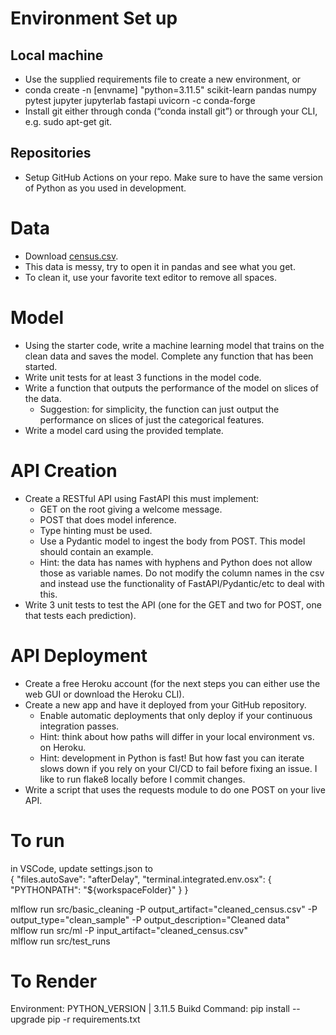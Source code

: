 # Environment Set up
## Local machine
* Use the supplied requirements file to create a new environment, or
* conda create -n [envname] "python=3.11.5" scikit-learn pandas numpy pytest jupyter jupyterlab fastapi uvicorn -c conda-forge
* Install git either through conda (“conda install git”) or through your CLI, e.g. sudo apt-get git.

## Repositories
* Setup GitHub Actions on your repo. Make sure to have the same version of Python as you used in development.

# Data
* Download [census.csv](https://archive.ics.uci.edu/dataset/20/census+income).
* This data is messy, try to open it in pandas and see what you get.
* To clean it, use your favorite text editor to remove all spaces.

# Model
* Using the starter code, write a machine learning model that trains on the clean data and saves the model. Complete any function that has been started.
* Write unit tests for at least 3 functions in the model code.
* Write a function that outputs the performance of the model on slices of the data.
    * Suggestion: for simplicity, the function can just output the performance on slices of just the categorical features.
* Write a model card using the provided template.

# API Creation
*  Create a RESTful API using FastAPI this must implement:
    * GET on the root giving a welcome message.
    * POST that does model inference.
    * Type hinting must be used.
    * Use a Pydantic model to ingest the body from POST. This model should contain an example.
   	 * Hint: the data has names with hyphens and Python does not allow those as variable names. Do not modify the column names in the csv and instead use the functionality of FastAPI/Pydantic/etc to deal with this.
* Write 3 unit tests to test the API (one for the GET and two for POST, one that tests each prediction).

# API Deployment
* Create a free Heroku account (for the next steps you can either use the web GUI or download the Heroku CLI).
* Create a new app and have it deployed from your GitHub repository.
    * Enable automatic deployments that only deploy if your continuous integration passes.
    * Hint: think about how paths will differ in your local environment vs. on Heroku.
    * Hint: development in Python is fast! But how fast you can iterate slows down if you rely on your CI/CD to fail before fixing an issue. I like to run flake8 locally before I commit changes.
* Write a script that uses the requests module to do one POST on your live API.


# To run
in VSCode, update settings.json to <br>
{
    "files.autoSave": "afterDelay",
    "terminal.integrated.env.osx": { "PYTHONPATH": "${workspaceFolder}" }
}

mlflow run src/basic_cleaning -P output_artifact="cleaned_census.csv" -P output_type="clean_sample" -P output_description="Cleaned data"
<br>
mlflow run src/ml -P input_artifact="cleaned_census.csv"
<br>
mlflow run src/test_runs

# To Render
Environment: PYTHON_VERSION | 3.11.5
Buikd Command: pip install --upgrade pip -r requirements.txt
